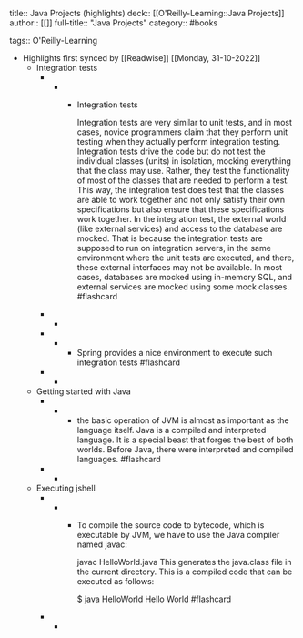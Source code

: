 title:: Java Projects (highlights)
deck:: [[O'Reilly-Learning::Java Projects]]
author:: [[]]
full-title:: "Java Projects"
category:: #books

tags:: O'Reilly-Learning

- Highlights first synced by [[Readwise]] [[Monday, 31-10-2022]]
	- Integration tests
		- -
			- Integration tests
			                
			            
			            
			                
			  Integration tests are very similar to unit tests, and in most cases, novice programmers claim that they perform unit testing when they actually perform integration testing.
			  Integration tests drive the code but do not test the individual classes (units) in isolation, mocking everything that the class may use. Rather, they test the functionality of most of the classes that are needed to perform a test. This way, the integration test does test that the classes are able to work together and not only satisfy their own specifications but also ensure that these specifications work together.
			  In the integration test, the external world (like external services) and access to the database are mocked. That is because the integration tests are supposed to run on integration servers, in the same environment where the unit tests are executed, and there, these external interfaces may not be available. In most cases, databases are mocked using in-memory SQL, and external services are mocked using some mock classes. #flashcard
		- -
		- -
			- Spring provides a nice environment to execute such integration tests #flashcard
		- -
	- Getting started with Java
		- -
			- the basic operation of JVM is almost as important as the language itself. Java is a compiled and interpreted language. It is a special beast that forges the best of both worlds. Before Java, there were interpreted and compiled languages. #flashcard
		- -
	- Executing jshell
		- -
			- To compile the source code to bytecode, which is executable by JVM, we have to use the Java compiler named javac:
			  
			  javac HelloWorld.java
			  This generates the java.class file in the current directory. This is a compiled code that can be executed as follows:
			  
			  $ java HelloWorld
			  Hello World #flashcard
		- -